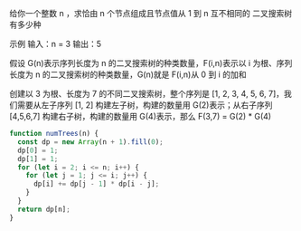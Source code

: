 给你一个整数 n ，求恰由 n 个节点组成且节点值从 1 到 n 互不相同的 二叉搜索树 有多少种

示例
输入：n = 3
输出：5

假设 G(n)表示序列长度为 n 的二叉搜索树的种类数量，F(i,n)表示以 i 为根、序列长度为 n 的二叉搜索树的种类数量，G(n)就是 F(i,n)从 0 到 i 的加和

创建以 3 为根、长度为 7 的不同二叉搜索树，整个序列是 [1, 2, 3, 4, 5, 6, 7]，我们需要从左子序列 [1, 2] 构建左子树，构建的数量用 G(2)表示；从右子序列 [4,5,6,7] 构建右子树，构建的数量用 G(4)表示，那么 F(3,7) = G(2) \* G(4)

```js
function numTrees(n) {
  const dp = new Array(n + 1).fill(0);
  dp[0] = 1;
  dp[1] = 1;
  for (let i = 2; i <= n; i++) {
    for (let j = 1; j <= i; j++) {
      dp[i] += dp[j - 1] * dp[i - j];
    }
  }
  return dp[n];
}
```
